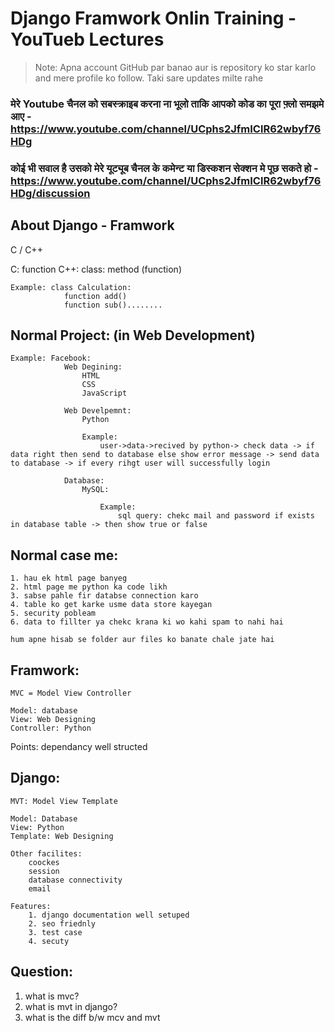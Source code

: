 # Django Framwork Onlin Training - YouTueb Lectures

> Note: Apna account GitHub par banao aur is repository ko star karlo and mere profile ko follow. Taki sare updates milte rahe

### मेरे Youtube चैनल को सबस्क्राइब करना ना भूलो ताकि आपको कोड का पूरा फ़्लो समझमे आए - https://www.youtube.com/channel/UCphs2JfmIClR62wbyf76HDg

### कोई भी सवाल है उसको मेरे यूट्यूब चैनल के कमेन्ट या डिस्कशन सेक्शन मे पूछ सकते हो - https://www.youtube.com/channel/UCphs2JfmIClR62wbyf76HDg/discussion


## About Django - Framwork

C / C++ 

C: 
    function
C++: 
    class:
        method (function)

    Example: class Calculation:
                function add()
                function sub()........

## Normal Project: (in Web Development)

    Example: Facebook:
                Web Degining:
                    HTML
                    CSS
                    JavaScript

                Web Develpemnt:
                    Python

                    Example:
                        user->data->recived by python-> check data -> if data right then send to database else show error message -> send data to database -> if every rihgt user will successfully login

                Database:
                    MySQL:

                        Example:
                            sql query: chekc mail and password if exists in database table -> then show true or false

## Normal case me:
    1. hau ek html page banyeg
    2. html page me python ka code likh
    3. sabse pahle fir databse connection karo
    4. table ko get karke usme data store kayegan
    5. security pobleam
    6. data to fillter ya chekc krana ki wo kahi spam to nahi hai

    hum apne hisab se folder aur files ko banate chale jate hai

## Framwork: 

    MVC = Model View Controller

    Model: database
    View: Web Designing
    Controller: Python

 Points:
    dependancy
    well structed


## Django:

    MVT: Model View Template

    Model: Database
    View: Python
    Template: Web Designing

    Other facilites:
        coockes
        session
        database connectivity
        email

    Features:
        1. django documentation well setuped
        2. seo friednly
        3. test case
        4. secuty

        

## Question:

1. what is mvc?
2. what is mvt in django?
3. what is the diff b/w mcv and mvt